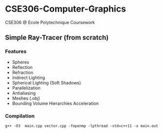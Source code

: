 # CSE306-Computer-Graphics
CSE306 @ Ecole Polytechnique Coursework

## Simple Ray-Tracer (from scratch)

### Features

- Spheres
- Reflection
- Refraction
- Indirect Lighting
- Spherical Lighting (Soft Shadows)
- Parallelization
- Antialiasing
- Meshes (.obj)
- Bounding Volume Hierarchies Acceleration

### Compilation

```g++ -O3  main.cpp vector.cpp -fopenmp -lpthread -std=c++11 -o main.out```